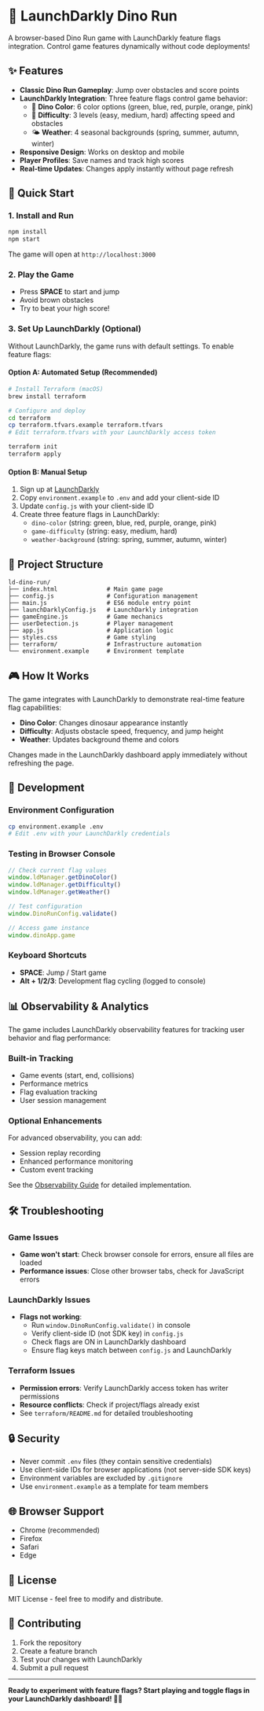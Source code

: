 # 🦕 LaunchDarkly Dino Run

A browser-based Dino Run game with LaunchDarkly feature flags integration. Control game features dynamically without code deployments!

## ✨ Features

- **Classic Dino Run Gameplay**: Jump over obstacles and score points
- **LaunchDarkly Integration**: Three feature flags control game behavior:
  - 🎨 **Dino Color**: 6 color options (green, blue, red, purple, orange, pink)
  - 🎯 **Difficulty**: 3 levels (easy, medium, hard) affecting speed and obstacles
  - 🌤️ **Weather**: 4 seasonal backgrounds (spring, summer, autumn, winter)
- **Responsive Design**: Works on desktop and mobile
- **Player Profiles**: Save names and track high scores
- **Real-time Updates**: Changes apply instantly without page refresh

## 🚀 Quick Start

### 1. Install and Run
```bash
npm install
npm start
```
The game will open at `http://localhost:3000`

### 2. Play the Game
- Press **SPACE** to start and jump
- Avoid brown obstacles
- Try to beat your high score!

### 3. Set Up LaunchDarkly (Optional)
Without LaunchDarkly, the game runs with default settings. To enable feature flags:

#### Option A: Automated Setup (Recommended)
```bash
# Install Terraform (macOS)
brew install terraform

# Configure and deploy
cd terraform
cp terraform.tfvars.example terraform.tfvars
# Edit terraform.tfvars with your LaunchDarkly access token

terraform init
terraform apply
```

#### Option B: Manual Setup
1. Sign up at [LaunchDarkly](https://launchdarkly.com)
2. Copy `environment.example` to `.env` and add your client-side ID
3. Update `config.js` with your client-side ID
4. Create three feature flags in LaunchDarkly:
   - `dino-color` (string: green, blue, red, purple, orange, pink)
   - `game-difficulty` (string: easy, medium, hard)
   - `weather-background` (string: spring, summer, autumn, winter)

## 📁 Project Structure

```
ld-dino-run/
├── index.html              # Main game page
├── config.js               # Configuration management
├── main.js                 # ES6 module entry point
├── launchDarklyConfig.js   # LaunchDarkly integration
├── gameEngine.js           # Game mechanics
├── userDetection.js        # Player management
├── app.js                  # Application logic
├── styles.css              # Game styling
├── terraform/              # Infrastructure automation
└── environment.example     # Environment template
```

## 🎮 How It Works

The game integrates with LaunchDarkly to demonstrate real-time feature flag capabilities:

- **Dino Color**: Changes dinosaur appearance instantly
- **Difficulty**: Adjusts obstacle speed, frequency, and jump height
- **Weather**: Updates background theme and colors

Changes made in the LaunchDarkly dashboard apply immediately without refreshing the page.

## 🔧 Development

### Environment Configuration
```bash
cp environment.example .env
# Edit .env with your LaunchDarkly credentials
```

### Testing in Browser Console
```javascript
// Check current flag values
window.ldManager.getDinoColor()
window.ldManager.getDifficulty()
window.ldManager.getWeather()

// Test configuration
window.DinoRunConfig.validate()

// Access game instance
window.dinoApp.game
```

### Keyboard Shortcuts
- **SPACE**: Jump / Start game
- **Alt + 1/2/3**: Development flag cycling (logged to console)

## 📊 Observability & Analytics

The game includes LaunchDarkly observability features for tracking user behavior and flag performance:

### Built-in Tracking
- Game events (start, end, collisions)
- Performance metrics
- Flag evaluation tracking
- User session management

### Optional Enhancements
For advanced observability, you can add:
- Session replay recording
- Enhanced performance monitoring
- Custom event tracking

See the [Observability Guide](docs/observability.md) for detailed implementation.

## 🛠️ Troubleshooting

### Game Issues
- **Game won't start**: Check browser console for errors, ensure all files are loaded
- **Performance issues**: Close other browser tabs, check for JavaScript errors

### LaunchDarkly Issues
- **Flags not working**: 
  - Run `window.DinoRunConfig.validate()` in console
  - Verify client-side ID (not SDK key) in `config.js`
  - Check flags are ON in LaunchDarkly dashboard
  - Ensure flag keys match between `config.js` and LaunchDarkly

### Terraform Issues
- **Permission errors**: Verify LaunchDarkly access token has writer permissions
- **Resource conflicts**: Check if project/flags already exist
- See `terraform/README.md` for detailed troubleshooting

## 🔒 Security

- Never commit `.env` files (they contain sensitive credentials)
- Use client-side IDs for browser applications (not server-side SDK keys)
- Environment variables are excluded by `.gitignore`
- Use `environment.example` as a template for team members

## 🌐 Browser Support

- Chrome (recommended)
- Firefox
- Safari  
- Edge

## 📄 License

MIT License - feel free to modify and distribute.

## 🤝 Contributing

1. Fork the repository
2. Create a feature branch
3. Test your changes with LaunchDarkly
4. Submit a pull request

---

**Ready to experiment with feature flags? Start playing and toggle flags in your LaunchDarkly dashboard! 🦕🚀** 